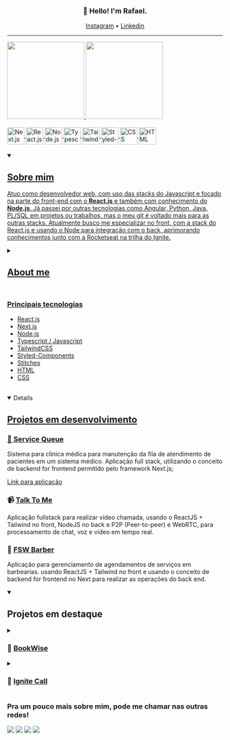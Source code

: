 <h3 align="center">👋 Hello! I'm Rafael.</h3>

<p align="center">
  <a href="https://www.instagram.com/rafael.mts/">Instagram</a> •
  <a href="https://www.linkedin.com/in/rafaelimatos/">Linkedin</a>
</p>

---

<div>
  <a href="https://github.com/RafaelMatos">
  <img height="180em" src="https://github-readme-stats.vercel.app/api?username=RafaelMatos&show_icons=true&theme=tokyonight&include_all_commits=true&count_private=true"/>
  <img height="180em" src="https://github-readme-stats.vercel.app/api/top-langs/?username=RafaelMatos&layout=compact&count_private=false&langs_count=6&theme=tokyonight"/>
</div>
<div style="display: inline_block"><br>


  <img align="center" alt="Next.js" height="40" width="40" src="https://seeklogo.com/images/N/next-js-icon-logo-EE302D5DBD-seeklogo.com.png" />
  <img align="center" alt="React.js" height="40" width="40" src="https://cdn.jsdelivr.net/gh/devicons/devicon/icons/react/react-original.svg" />
  <img align="center" alt="Node.js" height="40" width="40" src="https://cdn.jsdelivr.net/gh/devicons/devicon/icons/nodejs/nodejs-plain.svg" />
  <img align="center" alt="Typescript" height="40" width="40" src="https://cdn.jsdelivr.net/gh/devicons/devicon/icons/typescript/typescript-plain.svg" />
  <img align="center" alt="TailwindCSS" height="40" width="40" src="https://seeklogo.com/images/T/tailwind-css-logo-5AD4175897-seeklogo.com.png">
  <img align="center" alt="Styled-components" height="40" width="40" src="https://img.jsdelivr.com/raw.githubusercontent.com/styled-components/brand/master/styled-components.png">
  <img align="center" alt="CSS" height="40" width="40" src="https://seeklogo.com/images/C/css3-logo-8724075274-seeklogo.com.png">
  <img align="center" alt="HTML" height="40" width="40" src="https://seeklogo.com/images/H/html5-logo-EF92D240D7-seeklogo.com.png">
</div>
 <br>

   <details open>
    <summary><h2>Sobre mim</h2></summary>
    <p>Atuo como desenvolvedor web, com uso das stacks do Javascript e focado na parte do front-end com o <strong>React.js</strong> e também com conhecimento do <strong>Node.js</strong>. Já passei por outras tecnologías como Angular, Python, Java, PL/SQL em projetos ou trabalhos, mas o meu git é voltado mais para as outras stacks. Atualmente busco me especializar no front, com a stack do React.js e usando o Node para integração com o back, aprimorando conhecimentos junto com a Rocketseat na trilha do Ignite.</p>
</details>
<details>
<summary><h2>About me<h2></summary>
    <p>I work as a web developer, using JavaScript stacks and focusing on the front-end with React.js. I also have knowledge of Node.js. I have experience with other technologies such as Angular, Python, Java, PL/SQL in various projects or assignments, but my primary focus is on other stacks. Currently, I am aiming to specialize in the front-end, specifically with the React.js stack, and utilizing Node.js for backend integration. I am enhancing my skills through the Ignite track with Rocketseat.</p>
</details>

  <h3>Principais tecnologias</h3>
  <ul>
    <li>React.js</li>
    <li>Next.js</li>
    <li>Node.js</li>
    <li>Typescript / Javascript</li>
    <li>TailwindCSS</li>
    <li>Styled-Components</li>
    <li>Stitches</li>
    <li>HTML</li>
    <li>CSS</li>
  </ul>
<!--   <h2>Sobre mim</h2>
  <p>Atuo como desenvolvedor web, com uso das stacks do Javascript e focado na parte do front-end com o <strong>React.js</strong> e também com conhecimento do <strong>Node.js</strong>. Já passei por outras tecnologías como Angular, Python, Java, PL/SQL em projetos ou trabalhos, mas o meu git é voltado mais para as outras stacks. Atualmente busco me especializar no front, com a stack a React.js e usando o node para integração com o back, aprimorando conhecimentos junto com a Rocketseat na trilha do Ignite.</p> -->
 <br>
  <details open>
    <summary><h2>Projetos em desenvolvimento</h2></summary>
    <div>
      <h3>
         🏥 
        <a href="https://github.com/RafaelMatos/serviceQueue" target="_blank">
          Service Queue
        </a> 
      </h3>
      <p>
       Sistema para clinica médica para manutenção da fila de atendimento de pacientes em um sistema médico. Aplicação full stack, utilizando o conceito de backend for frontend permitido pelo framework Next.js;
      </p>
      <a href="https://service-queue.vercel.app/">
        Link para aplicação
      </a>
      <h3>
         📹 
        <a href="https://github.com/RafaelMatos/talktome" target="_blank">
          Talk To Me
        </a> 
      </h3>
      <p>
       Aplicação fullstack para realizar vídeo chamada, usando o ReactJS + Tailwind no front, NodeJS no back e P2P (Peer-to-peer) e WebRTC, para processamento de chat, voz e vídeo em tempo real.
      </p>
<!--       <a href="https://service-queue.vercel.app/">
        Link para aplicação
      </a>   -->
      <h3>
         💈 
        <a href="https://github.com/RafaelMatos/fswbarber" target="_blank">
          FSW Barber
        </a> 
      </h3>
      <p>
       Aplicação para gerenciamento de agendamentos de serviços em barbearias. usando  ReactJS + Tailwind no front e usando o conceito de backend for frontend no Next para realizar as operações do back end.
      </p>
<!--       <a href="https://service-queue.vercel.app/">
        Link para aplicação
      </a>   -->
    </div>
  </details>

   
<details open>
  <summary><h2>Projetos em destaque</h2></summary>
  <div>
    <details >
      <summary>
        <h3>
          📖
          <a href="https://github.com/RafaelMatos/bookwise" target="_blank">
            BookWise
          </a>
        </h3>
      </summary>
      <div>
        <p>
          Projeto em desenvolvido no 6º e último desafio da trilha React do
          curso Ignite na Rocketseat🚀 , aplicação full stack, utilizando o
          conceito de backend for frontend permitido pelo framework Next.js;
        </p>
        <a href="https://bookwise-rm.vercel.app/">Link para aplicação</a>
      </div>
    </details>
    <details>
      <summary>
        <h3>
          📅
          <a href="https://github.com/RafaelMatos/ignite-call" target="_blank">
            Ignite Call
          </a>
        </h3>
      </summary>
      <div>
        <p>
          <b>Ignite Call</b> é uma aplicação de agendamentos conectada ao
          Google Calendar que permite aos usuários compartilhar seu calendário e
          permitir que outros reservem horários disponíveis. A aplicação está
          sendo desenvolvida com React, Next.js e TypeScript.
        </p>
        <a href="https://ignite-call-rm.vercel.app/">Link para aplicação</a>
      </div>
    </details>
  </div>
</details>

    
  <h3> Pra um pouco mais sobre mim, pode me chamar nas outras redes! </h3>

 
  
 
<div> 
<!--   <a href="https://instagram.com/RafaelMatos" target="_blank"><img src="https://img.shields.io/badge/-Instagram-%23E4405F?style=for-the-badge&logo=instagram&logoColor=white" target="_blank"></a> -->
<!--  <a href="https://discord.gg/5DVhGKVf4h" target="_blank"><img src="https://img.shields.io/badge/Discord-7289DA?style=for-the-badge&logo=discord&logoColor=white" target="_blank"></a>  -->
  
  <a href="https://www.linkedin.com/in/rafaelimatos/" target="_blank"><img src="https://img.shields.io/badge/-LinkedIn-%230077B5?style=for-the-badge&logo=linkedin&logoColor=white" target="_blank"></a>
  <a href="https://app.rocketseat.com.br/me/rafael-matos-1578306809" target="_blank"><img src="https://img.shields.io/badge/-Rocketseat-8257E5?style=for-the-badge&logo=spaceship&logoColor=white" target="_blank"></a>
   <a href = "mailto:rafael-matos@outlook.com" target="_blank"><img src="https://img.shields.io/badge/-Outlook-0F6CBD?style=for-the-badge&logo=microsoftoutlook&logoColor=white" target="_blank"></a>
  <a href = "mailto:rafaelibiapina2@gmail.com" target="_blank"><img src="https://img.shields.io/badge/-Gmail-%23333?style=for-the-badge&logo=gmail&logoColor=white" target="_blank"></a>
 
 <!--  ![Snake animation](https://github.com/RafaelMatos/RafaelMatos/blob/output/github-contribution-grid-snake.svg)  -->

</div>

